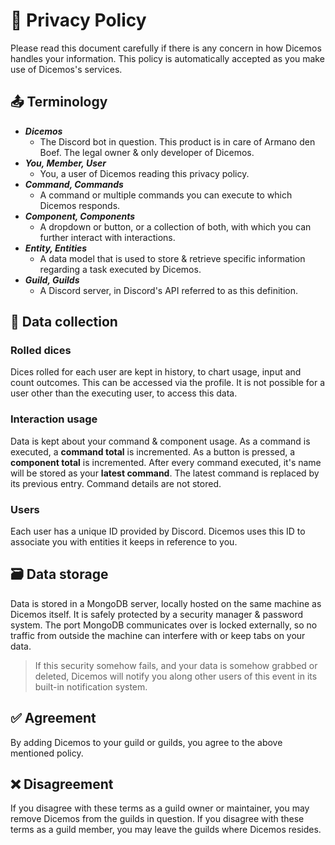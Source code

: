 # 🔏 Privacy Policy

Please read this document carefully if there is any concern in how Dicemos handles your information. 
This policy is automatically accepted as you make use of Dicemos's services.

## 📤 Terminology

- _**Dicemos**_
  - The Discord bot in question. This product is in care of Armano den Boef. The legal owner & only developer of Dicemos.
- _**You, Member, User**_
  - You, a user of Dicemos reading this privacy policy.
- _**Command, Commands**_
  - A command or multiple commands you can execute to which Dicemos responds.
- _**Component, Components**_
  - A dropdown or button, or a collection of both, with which you can further interact with interactions.
- _**Entity, Entities**_
  - A data model that is used to store & retrieve specific information regarding a task executed by Dicemos.
- _**Guild, Guilds**_
  - A Discord server, in Discord's API referred to as this definition.

## 📅 Data collection

### Rolled dices

Dices rolled for each user are kept in history, to chart usage, input and count outcomes. 
This can be accessed via the profile. It is not possible for a user other than the executing user, to access this data.

### Interaction usage

Data is kept about your command & component usage. 
As a command is executed, a **command total** is incremented. 
As a button is pressed, a **component total** is incremented. 
After every command executed, it's name will be stored as your **latest command**. 
The latest command is replaced by its previous entry. Command details are not stored.

### Users

Each user has a unique ID provided by Discord. 
Dicemos uses this ID to associate you with entities it keeps in reference to you.

## 🗃️ Data storage

Data is stored in a MongoDB server, locally hosted on the same machine as Dicemos itself. 
It is safely protected by a security manager & password system. 
The port MongoDB communicates over is locked externally, so no traffic from outside the machine can interfere with or keep tabs on your data. 
> If this security somehow fails, and your data is somehow grabbed or deleted, 
Dicemos will notify you along other users of this event in its built-in notification system.

## ✅ Agreement

By adding Dicemos to your guild or guilds, you agree to the above mentioned policy. 

## ❌ Disagreement

If you disagree with these terms as a guild owner or maintainer, you may remove Dicemos from the guilds in question. 
If you disagree with these terms as a guild member, you may leave the guilds where Dicemos resides.
